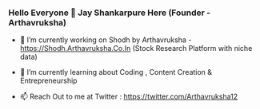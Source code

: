 ### Hello Everyone 👋 Jay Shankarpure Here (Founder - Arthavruksha)


- 🔭 I’m currently working on Shodh by Arthavruksha - https://Shodh.Arthavruksha.Co.In (Stock Research Platform with niche data)

- 🌱 I’m currently learning about Coding , Content Creation & Entrepreneurship

- 📫 Reach Out to me at Twitter : https://twitter.com/Arthavruksha12


